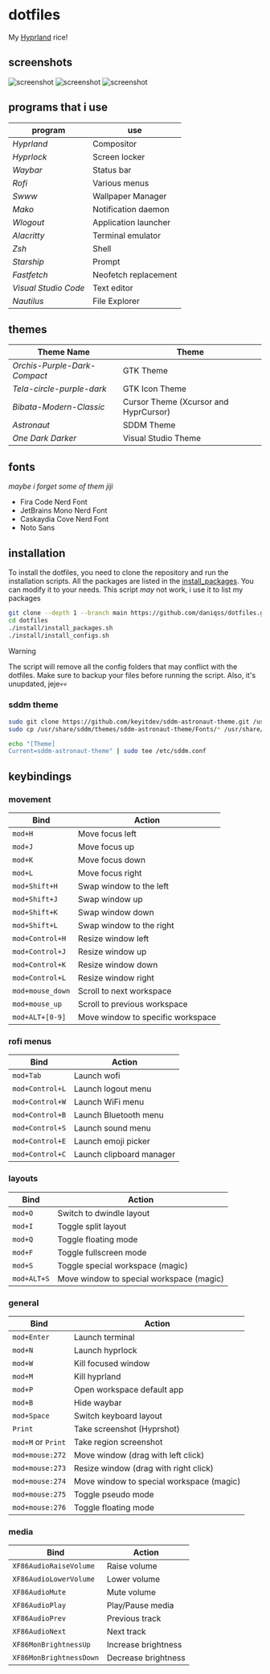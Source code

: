 # dotfiles
My [Hyprland](https://hyprland.org) rice!


## screenshots
![screenshot](./assets/screenshot1.png)
![screenshot](./assets/screenshot2.png)
![screenshot](./assets/screenshot3.png)

## programs that i use 

| **program**          | **use**                     |
| -------------------- | --------------------------- |
| _Hyprland_           | Compositor                  |
| _Hyprlock_           | Screen locker               |
| _Waybar_             | Status bar                  |
| _Rofi_               | Various menus               |
| _Swww_               | Wallpaper Manager           |
| _Mako_               | Notification daemon         |
| _Wlogout_            | Application launcher        |
| _Alacritty_          | Terminal emulator           |
| _Zsh_                | Shell                       |
| _Starship_           | Prompt                      |
| _Fastfetch_          | Neofetch replacement        |
| _Visual Studio Code_ | Text editor                 |
| _Nautilus_           | File Explorer

## themes

| **Theme Name**                | **Theme**                             |
| ----------------------------- | ------------------------------------- |
| _Orchis-Purple-Dark-Compact_  | GTK Theme                             |
| _Tela-circle-purple-dark_     | GTK Icon Theme                        |
| _Bibata-Modern-Classic_       | Cursor Theme (Xcursor and HyprCursor) |
| _Astronaut_                   | SDDM Theme                            |
| _One Dark Darker_             | Visual Studio Theme                   |

## fonts
_maybe i forget some of them jiji_
- Fira Code Nerd Font
- JetBrains Mono Nerd Font
- Caskaydia Cove Nerd Font
- Noto Sans

## installation
To install the dotfiles, you need to clone the repository and run the installation scripts.
All the packages are listed in the [install_packages](./install/install_packages.sh). You can modify it to your needs.
This script _may_ not work, i use it to list my packages 

```bash
git clone --depth 1 --branch main https://github.com/daniqss/dotfiles.git
cd dotfiles
./install/install_packages.sh
./install/install_configs.sh
```
> [!WARNING]  
> The script will remove all the config folders that may conflict with the dotfiles.
> Make sure to backup your files before running the script.
> Also, it's unupdated, jeje💀💀

### sddm theme
```bash
sudo git clone https://github.com/keyitdev/sddm-astronaut-theme.git /usr/share/sddm/themes/sddm-astronaut-theme
sudo cp /usr/share/sddm/themes/sddm-astronaut-theme/Fonts/* /usr/share/fonts/

echo "[Theme]
Current=sddm-astronaut-theme" | sudo tee /etc/sddm.conf
```

## keybindings

### **movement**

| **Bind**             | **Action**                     |
| -------------------- | ------------------------------ |
| `mod+H`              | Move focus left                |
| `mod+J`              | Move focus up                  |
| `mod+K`              | Move focus down                |
| `mod+L`              | Move focus right               |
| `mod+Shift+H`        | Swap window to the left        |
| `mod+Shift+J`        | Swap window up                 |
| `mod+Shift+K`        | Swap window down               |
| `mod+Shift+L`        | Swap window to the right       |
| `mod+Control+H`      | Resize window left             |
| `mod+Control+J`      | Resize window up               |
| `mod+Control+K`      | Resize window down             |
| `mod+Control+L`      | Resize window right            |
| `mod+mouse_down`     | Scroll to next workspace       |
| `mod+mouse_up`       | Scroll to previous workspace   |
| `mod+ALT+[0-9]`      | Move window to specific workspace |

### **rofi menus**

| **Bind**             | **Action**                     |
| -------------------- | ------------------------------ |
| `mod+Tab`            | Launch wofi                    |
| `mod+Control+L`      | Launch logout menu             |
| `mod+Control+W`      | Launch WiFi menu               |
| `mod+Control+B`      | Launch Bluetooth menu          |
| `mod+Control+S`      | Launch sound menu              |
| `mod+Control+E`      | Launch emoji picker            |
| `mod+Control+C`      | Launch clipboard manager       |

### **layouts**

| **Bind**             | **Action**                     |
| -------------------- | ------------------------------ |
| `mod+O`              | Switch to dwindle layout       |
| `mod+I`              | Toggle split layout            |
| `mod+Q`              | Toggle floating mode           |
| `mod+F`              | Toggle fullscreen mode         |
| `mod+S`              | Toggle special workspace (magic) |
| `mod+ALT+S`          | Move window to special workspace (magic) |

### **general**

| **Bind**             | **Action**                     |
| -------------------- | ------------------------------ |
| `mod+Enter`          | Launch terminal                |
| `mod+N`              | Launch hyprlock                |
| `mod+W`              | Kill focused window            |
| `mod+M`              | Kill hyprland                  |
| `mod+P`              | Open workspace default app     |
| `mod+B`              | Hide waybar                    |
| `mod+Space`          | Switch keyboard layout         |
| `Print`              | Take screenshot (Hyprshot)     |
| `mod+M` or `Print`   | Take region screenshot         |
| `mod+mouse:272`      | Move window (drag with left click) |
| `mod+mouse:273`      | Resize window (drag with right click) |
| `mod+mouse:274`      | Move window to special workspace (magic) |
| `mod+mouse:275`      | Toggle pseudo mode             |
| `mod+mouse:276`      | Toggle floating mode           |

### **media**

| **Bind**             | **Action**                     |
| -------------------- | ------------------------------ |
| `XF86AudioRaiseVolume` | Raise volume                 |
| `XF86AudioLowerVolume` | Lower volume                 |
| `XF86AudioMute`      | Mute volume                    |
| `XF86AudioPlay`      | Play/Pause media               |
| `XF86AudioPrev`      | Previous track                 |
| `XF86AudioNext`      | Next track                     |
| `XF86MonBrightnessUp` | Increase brightness           |
| `XF86MonBrightnessDown` | Decrease brightness         |

